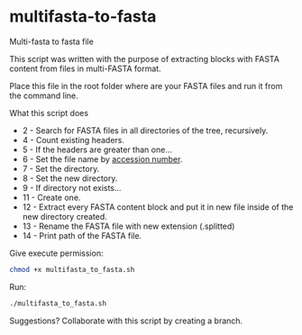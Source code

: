 # multifasta-to-fasta
Multi-fasta to fasta file

This script was written with the purpose of extracting blocks with FASTA content from files in multi-FASTA format.

Place this file in the root folder where are your FASTA files and run it from the command line.

What this script does

- 2 - Search for FASTA files in all directories of the tree, recursively.
- 4 - Count existing headers.
- 5 - If the headers are greater than one...
- 6 - Set the file name by [accession number](https://www.ncbi.nlm.nih.gov/books/NBK21091/table/ch18.T.refseq_accession_numbers_and_mole/?report=objectonly).
- 7 - Set the directory.
- 8 - Set the new directory.
- 9 - If directory not exists...
- 11 - Create one.
- 12 - Extract every FASTA content block and put it in new file inside of the new directory created.
- 13 - Rename the FASTA file with new extension (.splitted)
- 14 - Print path of the FASTA file.

Give execute permission:
```sh
chmod +x multifasta_to_fasta.sh
```

Run:
```sh
./multifasta_to_fasta.sh
```

Suggestions? Collaborate with this script by creating a branch.
